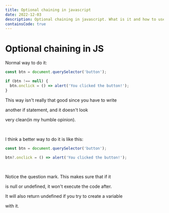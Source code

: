 ```yaml
---
title: Optional chaining in javascript
date: 2022-12-03
description: Optional chaining in javascript. What is it and how to use it
containsCode: true
---
```


# Optional chaining in JS

Normal way to do it:

```javascript
const btn = document.querySelector('button');

if (btn !== null) {
  btn.onclick = () => alert('You clicked the button!');
}
```

This way isn't really that good since you have to write

another if statement, and it doesn't look

very clean(in my humble opinion).

<br>

I think a better way to do it is like this:

```javascript
const btn = document.querySelector('button');

btn?.onclick = () => alert('You clicked the button!');
```

<br>

Notice the question mark. This makes sure that if it

is null or undefined, it won't execute the code after.

It will also return undefined if you try to create a variable

with it.
